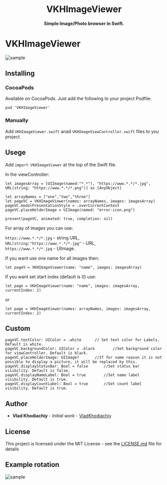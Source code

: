 <h1 align="center">VKHImageViewer</h1>
<H4 align="center"> Simple Image/Photo browser in Swift.</H4>


# VKHImageViewer

![sample](Screenshots/first_example.gif)

## Installing

### CocoaPods
Available on CocoaPods. Just add the following to your project Podfile:

```
pod 'VKHImageViewer'
```

### Manually

Add `VKHImageViewer.swift` anad `VKHImageViewController.swift` files to you project.

## Usege

Add `import VKHImageViewer` at the top of the Swift file.

In the viewController:
```
let imagesArray = [UIImage(named:"*.*"), "https://www.*.*/*.jpg", URL(string: "https://www.*.*/*.png")] as [AnyObject]

let arrayNames = ["one","two","three"]
let pageVC = VKHImageViewer(names: arrayNames, images: imagesArray)
pageVC.modalPresentationStyle = .overCurrentContext
pageVC.placeHolderImage = UIImage(named: "error-icon.png")

present(pageVC, animated: true, completion: nil)
```

For array of images you can use: 

`https://www.*.*/*.jpg` - string URL,<br/>
`URL(string:"https://www.*.*/*.jpg"`  - URL,<br/>
`https://www.*.*/*.jpg`  - UIImage.<br/>


If you want use one name for all images then:
```
let pageV = VKHImageViewer(name: "name", images: imagesArray)

```

If you want set start index (default is 0) use: 
```
let page = VKHImageViewer(name: "name", images: imagesArray, currentIndex: 2)

```
or 

```
let page = VKHImageViewer(names: arrayNames, images: imagesArray, currentIndex: 2)

```

## Custom

```
pageVC.textColor: UIColor = .white      // Set text color for Labels. Default is white.
pageVC.backgroundColor: UIColor = .black        //Set background color for viewController. Default is black.
pageVC.placeHolderImage: UIImage?       //If for some reason it is not possible to display a picture, it will be replaced by this.
pageVC.displayStatusBar: Bool = false       //Set status bar visibility. Default is false.
pageVC.displayNameLabel: Bool = true        //Set name label visibility. Default is true.
pageVC.displayCountLabel: Bool = true       //Set count label visibility. Default is true.

```
## Author

* **Vlad Khodiachiy** - *Initial work* - [VladKhodiachiy](https://github.com/VladKhodiachiy)

## License

This project is licensed under the MIT License - see the [LICENSE.md](LICENSE.md) file for details


## Example rotation

![sample](Screenshots/second_example.gif)
